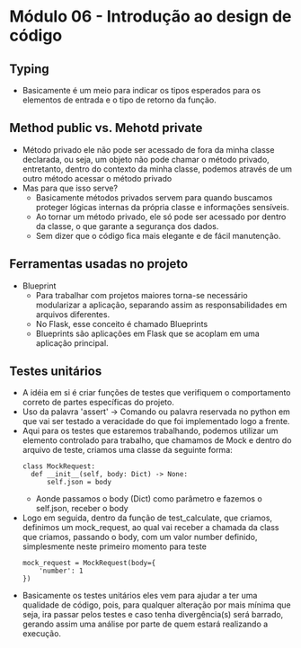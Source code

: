 # Módulo 06 - Introdução ao design de código

## Typing

- Basicamente é um meio para indicar os tipos esperados para os elementos de entrada e o tipo de retorno da função.

## Method public vs. Mehotd private

- Método privado ele não pode ser acessado de fora da minha classe declarada, ou seja, um objeto não pode chamar o método privado, entretanto, dentro do contexto da minha classe, podemos através de um outro método acessar o método privado
- Mas para que isso serve?
  - Basicamente métodos privados servem para quando buscamos proteger lógicas internas da própria classe e informações sensíveis.
  - Ao tornar um método privado, ele só pode ser acessado por dentro da classe, o que garante a segurança dos dados.
  - Sem dizer que o código fica mais elegante e de fácil manutenção.

## Ferramentas usadas no projeto

- Blueprint
  - Para trabalhar com projetos maiores torna-se necessário modularizar a aplicação, separando assim as responsabilidades em arquivos diferentes.
  - No Flask, esse conceito é chamado Blueprints
  - Blueprints são aplicações em Flask que se acoplam em uma aplicação principal.


## Testes unitários

- A idéia em si é criar funções de testes que verifiquem o comportamento
correto de partes específicas do projeto.
- Uso da palavra 'assert' -> Comando ou palavra reservada no python em que vai ser testado a veracidade do que foi implementado logo a frente.
- Aqui para os testes que estaremos trabalhando, podemos utilizar um elemento controlado para trabalho, que chamamos de Mock e dentro do arquivo de teste, criamos uma classe da seguinte forma:
    >
      class MockRequest:
        def __init__(self, body: Dict) -> None:
            self.json = body
  - Aonde passamos o body (Dict) como parâmetro e fazemos o self.json, receber o body
- Logo em seguida, dentro da função de test_calculate, que criamos, definimos um mock_request, ao qual vai receber a chamada da class que criamos, passando o body, com um valor number definido, simplesmente neste primeiro momento para teste
    >
      mock_request = MockRequest(body={
          'number': 1
      })
- Basicamente os testes unitários eles vem para ajudar a ter uma qualidade de código, pois, para qualquer alteração por mais mínima que seja, ira passar pelos testes e caso tenha divergência(s) será barrado, gerando assim uma análise por parte de quem estará realizando a execução.